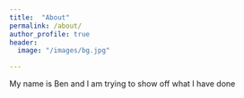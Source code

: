 ```yaml
---
title:  "About"
permalink: /about/
author_profile: true
header:
  image: "/images/bg.jpg"

---
```


My name is Ben and I am trying to show off what I have done
